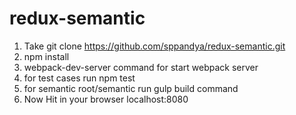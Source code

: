 # redux-semantic

1. Take git clone https://github.com/sppandya/redux-semantic.git
2. npm install
3. webpack-dev-server command for start webpack server
4. for test cases run npm test
5. for semantic root/semantic run gulp build command
6. Now Hit in your browser localhost:8080
